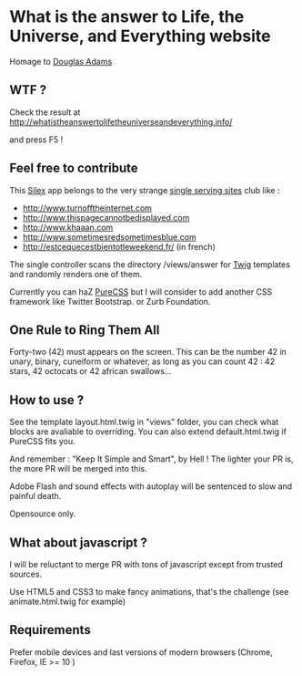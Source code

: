 # What is the answer to Life, the Universe, and Everything website

Homage to [Douglas Adams][42]

## WTF ?

Check the result at http://whatistheanswertolifetheuniverseandeverything.info/

and press F5 !

## Feel free to contribute

This [Silex][2] app belongs to the very strange [single serving sites][1] club like :

 * http://www.turnofftheinternet.com
 * http://www.thispagecannotbedisplayed.com
 * http://www.khaaan.com
 * http://www.sometimesredsometimesblue.com
 * http://estcequecestbientotleweekend.fr/ (in french)

The single controller scans the directory /views/answer for [Twig][3] templates
and randomly renders one of them.

Currently you can haZ [PureCSS][4] but I will consider to add another CSS framework like Twitter Bootstrap.
or Zurb Foundation.

## One Rule to Ring Them All

Forty-two (42) must appears on the screen. This can be the number 42 in unary, binary, cuneiform or
whatever, as long as you can count 42 : 42 stars, 42 octocats or 42 african swallows...

## How to use ?

See the template layout.html.twig in "views" folder, you can check what blocks are
avaliable to overriding. You can also extend default.html.twig if PureCSS fits you.

And remember : "Keep It Simple and Smart", by Hell ! The lighter your PR is, the more
PR will be merged into this.

Adobe Flash and sound effects with autoplay will be sentenced to slow and painful death.

Opensource only.

## What about javascript ?

I will be reluctant to merge PR with tons of javascript except from trusted sources.

Use HTML5 and CSS3 to make fancy animations, that's the challenge (see animate.html.twig
for example)

## Requirements

Prefer mobile devices and last versions of modern browsers (Chrome, Firefox, IE >= 10 )

[1]: http://knowyourmeme.com/memes/subcultures/single-serving-site
[42]: http://en.wikipedia.org/wiki/Douglas_Adams
[2]: http://silex.sensiolabs.org/
[3]: http://twig.sensiolabs.org/
[4]: http://purecss.io/
